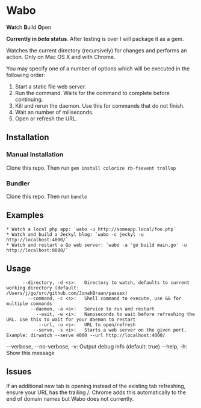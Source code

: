 # Wabo
<b>Wa</b>tch <b>B</b>uild <b>O</b>pen

**Currently in _beta_ status**. After testing is over I will package it as a gem.

Watches the current directory (recursively) for changes and performs an action. Only on Mac OS X and with Chrome.

You may specify one of a number of options which will be executed in the following order:
1. Start a static file web server.
1. Run the command. Waits for the command to complete before continuing.
1. Kill and rerun the daemon. Use this for commands that do not finish.
1. Wait an number of miliseconds.
1. Open or refresh the URL.

## Installation

### Manual Installation
Clone this repo.  Then run `gem install colorize rb-fsevent trollop`

### Bundler
Clone this repo.  Then run `bundle`

## Examples
	* Watch a local php app: `wabo -u http://someapp.local/foo.php`
	* Watch and build a Jeckyl blog: `wabo -c jeckyl -u http://localhost:4000/`
	* Watch and restart a Go web server: `wabo -a 'go build main.go' -u http://localhost:8080/`

## Usage
          --directory, -d <s>:   Directory to watch, defaults to current working directory (default: /Users/j/go/src/github.com/JonahBraun/passex)
            --command, -c <s>:   Shell command to execute, use && for multiple commands
             --daemon, -a <s>:   Service to run and restart
               --wait, -w <i>:   Nanoseconds to wait before refreshing the URL. Use this to wait for your daemon to restart
                --url, -u <s>:   URL to open/refresh
              --serve, -s <i>:   Starts a web server on the given port. Example: dirwatch --serve 4000 --url http://localhost:4000/
  --verbose, --no-verbose, -v:   Output debug info (default: true)
                   --help, -h:   Show this message

## Issues

If an additional new tab is opening instead of the existing tab refreshing, ensure your URL has the trailing /.  Chrome adds this automatically to the end of domain names but Wabo does not currently.

